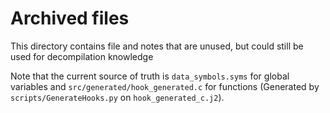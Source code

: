 # Archived files
This directory contains file and notes that are unused, but could still be used for decompilation knowledge

Note that the current source of truth is `data_symbols.syms` for global variables and `src/generated/hook_generated.c` for functions (Generated by `scripts/GenerateHooks.py` on `hook_generated_c.j2`).
